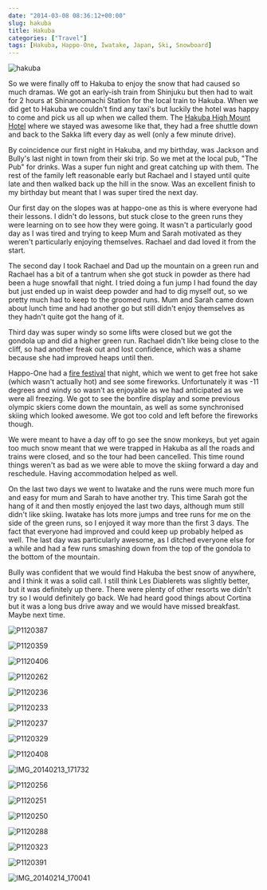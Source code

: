 ```yaml
---
date: "2014-03-08 08:36:12+00:00"
slug: hakuba
title: Hakuba
categories: ["Travel"]
tags: [Hakuba, Happo-One, Iwatake, Japan, Ski, Snowboard]
---
```


![hakuba](hakuba.jpg)

So we were finally off to Hakuba to enjoy the snow that had caused so much dramas. We got an early-ish train from Shinjuku but then had to wait for 2 hours at Shinanoomachi Station for the local train to Hakuba. When we did get to Hakuba we couldn't find any taxi's but luckily the hotel was happy to come and pick us all up when we called them. The [Hakuba High Mount Hotel](http://www.highmount.com/english-highmount/e-homepage1.htm) where we stayed was awesome like that, they had a free shuttle down and back to the Sakka lift every day as well (only a few minute drive).

By coincidence our first night in Hakuba, and my birthday, was Jackson and Bully's last night in town from their ski trip. So we met at the local pub, "The Pub" for drinks. Was a super fun night and great catching up with them. The rest of the family left reasonable early but Rachael and I stayed until quite late and then walked back up the hill in the snow. Was an excellent finish to my birthday but meant that I was super tired the next day.

Our first day on the slopes was at happo-one as this is where everyone had their lessons. I didn't do lessons, but stuck close to the green runs they were learning on to see how they were going. It wasn't a particularly good day as I was tired and trying to keep Mum and Sarah motivated as they weren't particularly enjoying themselves. Rachael and dad loved it from the start.

The second day I took Rachael and Dad up the mountain on a green run and Rachael has a bit of a tantrum when she got stuck in powder as there had been a huge snowfall that night. I tried doing a fun jump I had found the day but just ended up in waist deep powder and had to dig myself out, so we pretty much had to keep to the groomed runs. Mum and Sarah came down about lunch time and had another go but still didn't enjoy themselves as they hadn't quite got the hang of it.

Third day was super windy so some lifts were closed but we got the gondola up and did a higher green run. Rachael didn't like being close to the cliff, so had another freak out and lost confidence, which was a shame because she had improved heaps until then.

Happo-One had a [fire festival](http://www.hakubaconnect.com/event/414-happo-one-fire-festival) that night, which we went to get free hot sake (which wasn't actually hot) and see some fireworks. Unfortunately it was -11 degrees and windy so wasn't as enjoyable as we had anticipated as we were all freezing. We got to see the bonfire display and some previous olympic skiers come down the mountain, as well as some synchronised skiing which looked awesome. We got too cold and left before the fireworks though.

We were meant to have a day off to go see the snow monkeys, but yet again too much snow meant that we were trapped in Hakuba as all the roads and trains were closed, and so the tour had been cancelled. This time round things weren't as bad as we were able to move the skiing forward a day and reschedule. Having accommodation helped as well.

On the last two days we went to Iwatake and the runs were much more fun and easy for mum and Sarah to have another try. This time Sarah got the hang of it and then mostly enjoyed the last two days, although mum still didn't like skiing. Iwatake has lots more jumps and tree runs for me on the side of the green runs, so I enjoyed it way more than the first 3 days. The fact that everyone had improved and could keep up probably helped as well. The last day was particularly awesome,
as I ditched everyone else for a while and had a few runs smashing down from the top of the gondola to the bottom of the mountain.

Bully was confident that we would find Hakuba the best snow of anywhere, and I think it was a solid call. I still think Les Diablerets was slightly better, but it was definitely up there. There were plenty of other resorts we didn't try so I would definitely go back. We had heard good things about Cortina but it was a long bus drive away and we would have missed breakfast. Maybe next time.

![P1120387](p1120387.jpg)

![P1120359](p1120359.jpg)

![P1120406](p1120406.jpg)

![P1120262](p1120262.jpg)

![P1120236](p1120236.jpg)

![P1120233](p1120233.jpg)

![P1120237](p1120237.jpg)

![P1120329](p1120329.jpg)

![P1120408](p1120408.jpg)

![IMG_20140213_171732](img_20140213_171732.jpg)

![P1120256](p1120256.jpg)

![P1120251](p1120251.jpg)

![P1120250](p1120250.jpg)

![P1120288](p1120288.jpg)

![P1120323](p1120323.jpg)

![P1120391](p1120391.jpg)

![IMG_20140214_170041](img_20140214_170041.jpg)
